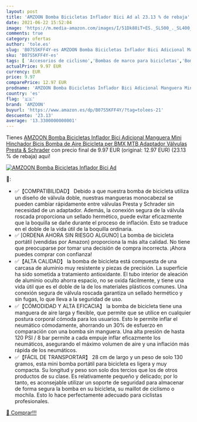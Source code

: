 ```yaml
---
layout: post
title: 'AMZOON Bomba Bicicletas Inflador Bici Ad al 23.13 % de rebaja'
date: 2021-06-22 15:52:04
image: 'https://m.media-amazon.com/images/I/51Dk88iT+ES._SL500_._SL400_.jpg'
comments: true
category: ofertas
author: 'tole.es'
slug: 'B07S5KFF4Y-es AMZOON Bomba Bicicletas Inflador Bici Adicional Manguera...'
sku: 'B07S5KFF4Y-es'
tags: [ 'Accesorios de ciclismo','Bombas de marco para bicicletas','Bombas para hinchar bicicletas','Ciclismo','Deportes y aire libre','Ropa y equipo para deportes','amzoon','bicicleta', ]
actualPrice: 9.97 EUR
currency: EUR
price: 9.97
comparePrice: 12.97 EUR
prodname: 'AMZOON Bomba Bicicletas Inflador Bici Adicional Manguera Mini Hinchador Bicis Bomba de Aire Bicicleta per BMX MTB Adaptador Válvulas Presta & Schrader'
country: 'es'
flag: '🇪🇸'
brand: 'AMZOON'
buyurl: 'https://www.amazon.es/dp/B07S5KFF4Y/?tag=tolees-21'
descuento: '23.13'
average: '13.3300000000001'
---
```


Tienes [AMZOON Bomba Bicicletas Inflador Bici Adicional Manguera Mini Hinchador Bicis Bomba de Aire Bicicleta per BMX MTB Adaptador Válvulas Presta & Schrader](https://www.amazon.es/dp/B07S5KFF4Y/?tag=tolees-21) con precio final de  9.97 EUR (original: 12.97 EUR) (23.13 %  de rebaja) aqui!

[![AMZOON Bomba Bicicletas Inflador Bici Ad](https://m.media-amazon.com/images/I/51Dk88iT+ES._SL500_._SL400_.jpg)](https://www.amazon.es/dp/B07S5KFF4Y/?tag=tolees-21)

🔎:

- ✅【COMPATIBILIDAD】 Debido a que nuestra bomba de bicicleta utiliza un diseño de válvula doble, nuestras mangueras monocabezal se pueden cambiar rápidamente entre válvulas Presta y Schrader sin necesidad de un adaptador. Además, la conexión segura de la válvula roscada proporciona un sellado hermético, puede evitar eficazmente que la boquilla se dañe durante el proceso de inflación. Esto se traduce en el doble de la vida útil de la boquilla ordinaria.
- ✅ [ORDENA AHORA SIN RIESGO ALGUNO] La bomba de bicicleta portátil (vendidas por Amazon) proporciona la más alta calidad. No tiene que preocuparse por tomar una decisión de compra incorrecta. ¡Ahora puedes comprar con confianza!
- ✅【ALTA CALIDAD】 la bomba de bicicleta está compuesta de una carcasa de aluminio muy resistente y piezas de precisión. La superficie ha sido sometida a tratamiento antioxidante. El tubo interior de aleación de aluminio oculto ahorra espacio, no se oxida fácilmente, y tiene una vida útil que es el doble de la de los materiales plásticos comunes. Una conexión segura de válvula roscada garantiza un sellado hermético y sin fugas, lo que lleva a la seguridad de uso.
- ✅【CÓMODIDAD Y ALTA EFICACIA】 la bomba de bicicleta tiene una manguera de aire larga y flexible, que permite que se utilice en cualquier postura corporal cómoda para los usuarios. Esto le permite inflar el neumático cómodamente, ahorrando un 30% de esfuerzo en comparación con una bomba sin manguera. Una alta presión de hasta 120 PSI / 8 bar permite a cada empuje inflar eficazmente los neumáticos, asegurando el máximo volumen de aire y una inflación más rápida de los neumáticos.
- ✅【FÁCIL DE TRANSPORTAR】 28 cm de largo y un peso de solo 130 gramos, esta mini bomba portátil para bicicleta es ligera y muy compacta. Su longitud y peso son solo dos tercios que los de otros productos de su clase. Es relativamente pequeño y delicado; por lo tanto, es aconsejable utilizar un soporte de seguridad para almacenar de forma segura la bomba en su bicicleta, su maillot de ciclismo o mochila. Esto lo hace perfectamente adecuado para ciclistas profesionales.

[🛒 Comprar!!!](https://www.amazon.es/dp/B07S5KFF4Y/?tag=tolees-21)
